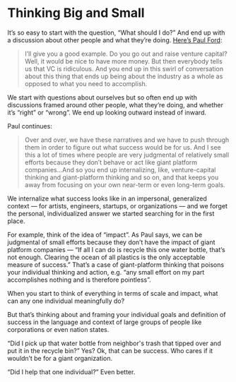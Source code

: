 # Thinking Big and Small

It’s so easy to start with the question, “What should I do?” And end up with a discussion about other people and what they’re doing. [Here’s Paul Ford](https://aboard.com/podcast/stop-wrestling-with-giants/):

> I’ll give you a good example. Do you go out and raise venture capital? Well, it would be nice to have more money. But then everybody tells us that VC is ridiculous. And you end up in this swirl of conversation about this thing that ends up being about the industry as a whole as opposed to what you need to accomplish. 

We start with questions about ourselves but so often end up with discussions framed around other people, what they’re doing, and whether it’s “right” or “wrong”. We end up looking outward instead of inward.

Paul continues:

> Over and over, we have these narratives and we have to push through them in order to figure out what success would be for us. And I see this a lot of times where people are very judgmental of relatively small efforts because they don’t behave or act like giant platform companies…And so you end up internalizing, like, venture-capital thinking and giant-platform thinking and so on, and that keeps you away from focusing on your own near-term or even long-term goals.

We internalize what success looks like in an impersonal, generalized context — for artists, engineers, startups, or organizations — and we forget the personal, individualized  answer we started searching for in the first place.

For example, think of the idea of “impact”. As Paul says, we can be judgmental of small efforts because they don’t have the impact of giant platform companies — “If all I can do is recycle this one water bottle, that’s not enough. Clearing the ocean of all plastics is the only acceptable measure of success.” That’s a case of giant-platform thinking that poisons your individual thinking and action, e.g. “any small effort on my part accomplishes nothing and is therefore pointless”.

When you start to think of everything in terms of scale and impact, what can any one individual meaningfully do?

But that’s thinking about and framing your individual goals and definition of success in the language and context of large groups of people like corporations or even nation states.

“Did I pick up that water bottle from neighbor's trash that tipped over and put it in the recycle bin?” Yes? Ok, that can be success. Who cares if it wouldn’t be for a giant organization.

“Did I help that one individual?” Even better.